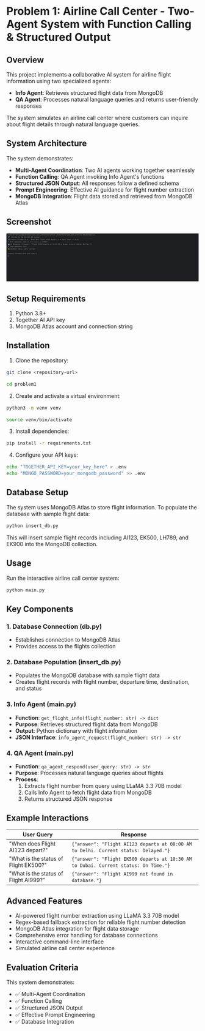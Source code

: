 # Problem 1: Airline Call Center - Two-Agent System with Function Calling & Structured Output

## Overview
This project implements a collaborative AI system for airline flight information using two specialized agents:
- **Info Agent**: Retrieves structured flight data from MongoDB
- **QA Agent**: Processes natural language queries and returns user-friendly responses

The system simulates an airline call center where customers can inquire about flight details through natural language queries.

## System Architecture
The system demonstrates:
- **Multi-Agent Coordination**: Two AI agents working together seamlessly
- **Function Calling**: QA Agent invoking Info Agent's functions
- **Structured JSON Output**: All responses follow a defined schema
- **Prompt Engineering**: Effective AI guidance for flight number extraction
- **MongoDB Integration**: Flight data stored and retrieved from MongoDB Atlas

## Screenshot
![Airline Call Center Screenshot](./image/Output.png)


## Setup Requirements
1. Python 3.8+
2. Together AI API key
3. MongoDB Atlas account and connection string

## Installation
1. Clone the repository:
```bash
git clone <repository-url>
```
```bash
cd problem1
```

2. Create and activate a virtual environment:
```bash
python3 -m venv venv
```
```bash
source venv/bin/activate
```

3. Install dependencies:
```bash
pip install -r requirements.txt
```

4. Configure your API keys:
```bash
echo "TOGETHER_API_KEY=your_key_here" > .env
echo "MONGO_PASSWORD=your_mongodb_password" >> .env
```

## Database Setup
The system uses MongoDB Atlas to store flight information. To populate the database with sample flight data:

```bash
python insert_db.py
```

This will insert sample flight records including AI123, EK500, LH789, and EK900 into the MongoDB collection.

## Usage
Run the interactive airline call center system:
```bash
python main.py
```

## Key Components

### 1. Database Connection (db.py)
- Establishes connection to MongoDB Atlas
- Provides access to the flights collection

### 2. Database Population (insert_db.py)
- Populates the MongoDB database with sample flight data
- Creates flight records with flight number, departure time, destination, and status

### 3. Info Agent (main.py)
- **Function**: `get_flight_info(flight_number: str) -> dict`
- **Purpose**: Retrieves structured flight data from MongoDB
- **Output**: Python dictionary with flight information
- **JSON Interface**: `info_agent_request(flight_number: str) -> str`

### 4. QA Agent (main.py)
- **Function**: `qa_agent_respond(user_query: str) -> str`
- **Purpose**: Processes natural language queries about flights
- **Process**:
   1. Extracts flight number from query using LLaMA 3.3 70B model
   2. Calls Info Agent to fetch flight data from MongoDB
   3. Returns structured JSON response

## Example Interactions

| User Query | Response |
|------------|----------|
| "When does Flight AI123 depart?" | `{"answer": "Flight AI123 departs at 08:00 AM to Delhi. Current status: Delayed."}` |
| "What is the status of Flight EK500?" | `{"answer": "Flight EK500 departs at 10:30 AM to Dubai. Current status: On Time."}` |
| "What is the status of Flight AI999?" | `{"answer": "Flight AI999 not found in database."}` |

## Advanced Features
- AI-powered flight number extraction using LLaMA 3.3 70B model
- Regex-based fallback extraction for reliable flight number detection
- MongoDB Atlas integration for flight data storage
- Comprehensive error handling for database connections
- Interactive command-line interface
- Simulated airline call center experience

## Evaluation Criteria
This system demonstrates:
- ✅ Multi-Agent Coordination
- ✅ Function Calling
- ✅ Structured JSON Output
- ✅ Effective Prompt Engineering
- ✅ Database Integration

